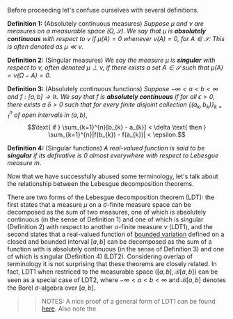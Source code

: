 Before proceeding let's confuse ourselves with several definitions.

**Definition 1:** (Absolutely continuous measures) *Suppose $\mu$ and $\nu$ are measures on a measurable space
$(\Omega, \mathcal{S})$. We say that $\mu$ is __absolutely continuous__ with respect to $\nu$ if
$\mu(A) = 0$ whenever $\nu(A) = 0$, for $A \in \mathcal{S}$. This is often denoted as $\mu \ll \nu$*.

**Definition 2:** (Singular measures) *We say the measure $\mu$ is __singular__ with respect to $\nu$, often denoted $\mu \perp \nu$,
if there exists a set $A \in \mathcal{S}$ such that $\mu(A) = \nu(\Omega - A) = 0$*.

**Definition 3:** (Absolutely continuous functions) *Suppose $-\infty < a < b < \infty$ and $f : [a,b] \rightarrow \mathbb{R}$. We
say that $f$ is __absolutely continuous__ if for all $\epsilon > 0$, there exists a $\delta > 0$ such that for every finite
disjoint collection $\{(a_k, b_k)\}_{k=1}^{n}$ of open intervals in $(a,b)$*,
$$\text{ if } \sum_{k=1}^{n}[b_{k} - a_{k}] < \delta \text{ then } \sum_{k=1}^{n}|f(b_{k}) - f(a_{k})| < \epsilon.$$

**Definition 4:** (Singular functions) *A real-valued function is said to be __singular__ if its defivative is 0 almost everywhere with respect to
Lebesgue measure $m$*.

Now that we have successfully abused some terminology, let's talk about the relationship between the Lebesgue decomposition theorems.

There are two forms of the Lebesgue decomposition theorem (LDT): the first states that 
a measure $\mu$ on a $\sigma$-finite measure space can be decomposed as the sum of two measures, one of
which is absolutely continuous (in the sense of Definition 1) and one of which is singular (Definition 2) with respect
to another $\sigma$-finite measure $\nu$ (LDT1), and the second states that a real-valued function of 
[bounded variation](https://en.wikipedia.org/wiki/Bounded_variation)
defined on a closed and bounded interval $[a,b]$ can be decomposed as the sum 
of a function with is absolutely continuous (in the sense of Definition 3) and one 
of which is singular (Definition 4) (LDT2). Considering overlap of terminology
it is not surprising that these theorems are closely related. In fact, LDT1 when restriced to the 
measurable space $([a,b], \mathcal{B}[a,b])$ can be seen as a special case of LDT2, where $-\infty < a < b < \infty$
and $\mathcal{B}[a,b]$ denotes the Borel $\sigma$-algebra over $[a,b]$.

>> NOTES: A nice proof of a general form of LDT1 can be found [here](http://arxiv.org/pdf/1404.1871v1.pdf). Also note the 
